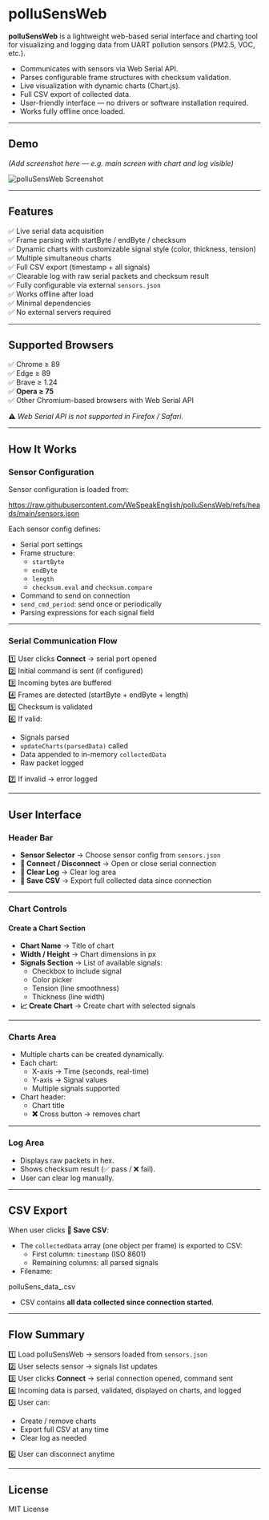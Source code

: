 # polluSensWeb

**polluSensWeb** is a lightweight web-based serial interface and charting tool for visualizing and logging data from UART pollution sensors (PM2.5, VOC, etc.).

- Communicates with sensors via Web Serial API.
- Parses configurable frame structures with checksum validation.
- Live visualization with dynamic charts (Chart.js).
- Full CSV export of collected data.
- User-friendly interface — no drivers or software installation required.
- Works fully offline once loaded.

---

## Demo

*(Add screenshot here — e.g. main screen with chart and log visible)*

![polluSensWeb Screenshot](./screenshot.png)

---

## Features

✅ Live serial data acquisition  
✅ Frame parsing with startByte / endByte / checksum  
✅ Dynamic charts with customizable signal style (color, thickness, tension)  
✅ Multiple simultaneous charts  
✅ Full CSV export (timestamp + all signals)  
✅ Clearable log with raw serial packets and checksum result  
✅ Fully configurable via external `sensors.json`  
✅ Works offline after load  
✅ Minimal dependencies  
✅ No external servers required  

---

## Supported Browsers

✅ Chrome ≥ 89  
✅ Edge ≥ 89  
✅ Brave ≥ 1.24  
✅ **Opera ≥ 75**  
✅ Other Chromium-based browsers with Web Serial API

⚠️ *Web Serial API is not supported in Firefox / Safari.*

---

## How It Works

### Sensor Configuration

Sensor configuration is loaded from:

https://raw.githubusercontent.com/WeSpeakEnglish/polluSensWeb/refs/heads/main/sensors.json

Each sensor config defines:

- Serial port settings
- Frame structure:
  - `startByte`
  - `endByte`
  - `length`
  - `checksum.eval` and `checksum.compare`
- Command to send on connection
- `send_cmd_period`: send once or periodically
- Parsing expressions for each signal field

---

### Serial Communication Flow

1️⃣ User clicks **Connect** → serial port opened  
2️⃣ Initial command is sent (if configured)  
3️⃣ Incoming bytes are buffered  
4️⃣ Frames are detected (startByte + endByte + length)  
5️⃣ Checksum is validated  
6️⃣ If valid:  
- Signals parsed  
- `updateCharts(parsedData)` called  
- Data appended to in-memory `collectedData`  
- Raw packet logged
  
7️⃣ If invalid → error logged

---

## User Interface

### Header Bar

- **Sensor Selector** → Choose sensor config from `sensors.json`
- **🔌 Connect / Disconnect** → Open or close serial connection
- **🧹 Clear Log** → Clear log area
- **💾 Save CSV** → Export full collected data since connection

---

### Chart Controls

#### Create a Chart Section

- **Chart Name** → Title of chart  
- **Width / Height** → Chart dimensions in px  
- **Signals Section** → List of available signals:
  - Checkbox to include signal
  - Color picker
  - Tension (line smoothness)
  - Thickness (line width)  
- **📈 Create Chart** → Create chart with selected signals

---

### Charts Area

- Multiple charts can be created dynamically.
- Each chart:
  - X-axis → Time (seconds, real-time)
  - Y-axis → Signal values
  - Multiple signals supported
- Chart header:
  - Chart title
  - **❌** Cross button → removes chart

---

### Log Area

- Displays raw packets in hex.
- Shows checksum result (✅ pass / ❌ fail).
- User can clear log manually.

---

## CSV Export

When user clicks **💾 Save CSV**:

- The `collectedData` array (one object per frame) is exported to CSV:
  - First column: `timestamp` (ISO 8601)
  - Remaining columns: all parsed signals
- Filename: 

polluSens_data_<timestamp>.csv

- CSV contains **all data collected since connection started**.

---

## Flow Summary

1️⃣ Load polluSensWeb → sensors loaded from `sensors.json`  
2️⃣ User selects sensor → signals list updates  
3️⃣ User clicks **Connect** → serial connection opened, command sent  
4️⃣ Incoming data is parsed, validated, displayed on charts, and logged  
5️⃣ User can:  
- Create / remove charts  
- Export full CSV at any time  
- Clear log as needed
  
6️⃣ User can disconnect anytime

---

## License

MIT License





